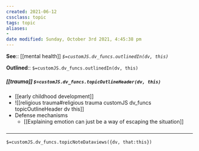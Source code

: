 ```yaml
---
created: 2021-06-12
cssclass: topic
tags: topic
aliases:
-
date modified: Sunday, October 3rd 2021, 4:45:38 pm
---
```


**See**:: [[mental health]]
*`$=customJS.dv_funcs.outlinedIn(dv, this)`*

**Outlined**:: `$=customJS.dv_funcs.outlinedIn(dv, this)`

##### [[trauma]] `$=customJS.dv_funcs.topicOutlineHeader(dv, this)`

- [[early childhood development]]
- ![[religious trauma#religious trauma customJS dv_funcs topicOutlineHeader dv this]]
- Defense mechanisms
	- [[Explaining emotion can just be a way of escaping the situation]]


### <hr class="dataviews"/>

`$=customJS.dv_funcs.topicNoteDataviews({dv, that:this})`

